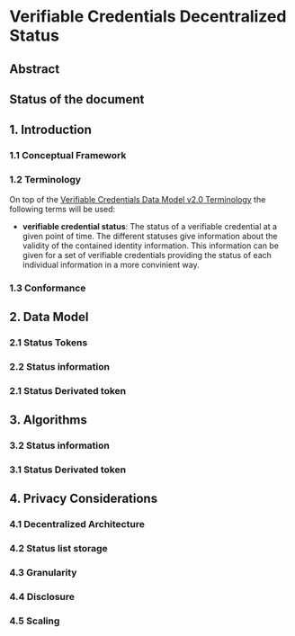 # Verifiable Credentials Decentralized Status

## Abstract

## Status of the document

## 1. Introduction
### 1.1 Conceptual Framework
### 1.2 Terminology

On top of the [Verifiable Credentials Data Model v2.0 Terminology](https://www.w3.org/TR/vc-data-model-2.0/#terminology) the following terms will be used:

- __verifiable credential status__: The status of a verifiable credential at a given point of time. The different statuses give information about the validity of the contained identity information. This information can be given for a set of verifiable credentials providing the status of each individual information in a more convinient way.

### 1.3 Conformance
## 2. Data Model
### 2.1 Status Tokens
### 2.2 Status information
### 2.1 Status Derivated token
## 3. Algorithms
### 3.2 Status information
### 3.1 Status Derivated token
## 4. Privacy Considerations
### 4.1 Decentralized Architecture
### 4.2 Status list storage
### 4.3 Granularity
### 4.4 Disclosure
### 4.5 Scaling
